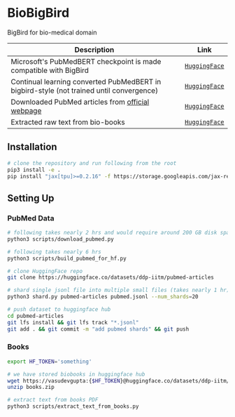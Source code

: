 # BioBigBird

BigBird for bio-medical domain

| Description | Link |
|-------------|------|
| Microsoft's PubMedBERT checkpoint is made compatible with BigBird | [`HuggingFace`](https://huggingface.co/ddp-iitm/microsoft-BiomedNLP-PubMedBERT-base-uncased-abstract) |
| Continual learning converted PubMedBERT in bigbird-style (not trained until convergence) | [`HuggingFace`](https://huggingface.co/ddp-iitm/biobigbird_pubmed_scientific_papers) |
| Downloaded PubMed articles from [official webpage](https://ftp.ncbi.nlm.nih.gov/pub/pmc/oa_bulk/) | [`HuggingFace`](https://huggingface.co/datasets/ddp-iitm/pubmed-articles) |
| Extracted raw text from bio-books | [`HuggingFace`](https://huggingface.co/datasets/ddp-iitm/biobooks) |

## Installation

```bash
# clone the repository and run following from the root
pip3 install -e .
pip install "jax[tpu]>=0.2.16" -f https://storage.googleapis.com/jax-releases/libtpu_releases.html
```

## Setting Up

### PubMed Data

```bash
# following takes nearly 2 hrs and would require around 200 GB disk space
python3 scripts/download_pubmed.py

# following takes nearly 6 hrs
python3 scripts/build_pubmed_for_hf.py

# clone HuggingFace repo
git clone https://huggingface.co/datasets/ddp-iitm/pubmed-articles

# shard single jsonl file into multiple small files (takes nearly 1 hr)
python3 shard.py pubmed-articles pubmed.jsonl --num_shards=20

# push dataset to huggingface hub
cd pubmed-articles
git lfs install && git lfs track "*.jsonl"
git add . && git commit -m "add pubmed shards" && git push
```

### Books

```bash
export HF_TOKEN='something'

# we have stored biobooks in huggingface hub
wget https://vasudevgupta:{$HF_TOKEN}@huggingface.co/datasets/ddp-iitm/biobooks-pdf/resolve/main/books.zip
unzip books.zip

# extract text from books PDF
python3 scripts/extract_text_from_books.py
```
